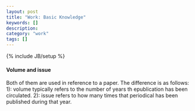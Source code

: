 ```yaml
---
layout: post
title: "Work: Basic Knowledge"
keywords: []
description: 
category: "work"
tags: []
---
```

{% include JB/setup %}


#### Volume and issue
Both of them are used in reference to a paper. The difference is as follows:
1): volume typically refers to the number of years th epublication has been
circulated. 2): issue refers to how many times that periodical has been
published during that year.


